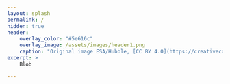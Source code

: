 ```yaml
---
layout: splash
permalink: /
hidden: true
header:
	overlay_color: "#5e616c"
	overlay_image: /assets/images/header1.png
	caption: "Original image ESA/Hubble, [CC BY 4.0](https://creativecommons.org/licenses/by/4.0), cropped by EMW"
excerpt: >
	Blob

---
```



